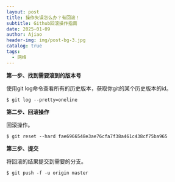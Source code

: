 ```yaml
---
layout: post
title: 操作失误怎么办？有回滚！
subtitle: Github回滚操作指南
date: 2025-01-09
author: Ajiao
header-img: img/post-bg-3.jpg
catalog: true
tags:
  - 网络
---
```

**第一步、找到需要滚到的版本号**

使用git log命令查看所有的历史版本，获取你git的某个历史版本的id。

`$ git log --pretty=oneline`

**第二步、回滚操作**

回滚操作。

`$ git reset --hard fae6966548e3ae76cfa7f38a461c438cf75ba965`

**第三步、提交**

将回滚的结果提交到需要的分支。

`$ git push -f -u origin master`